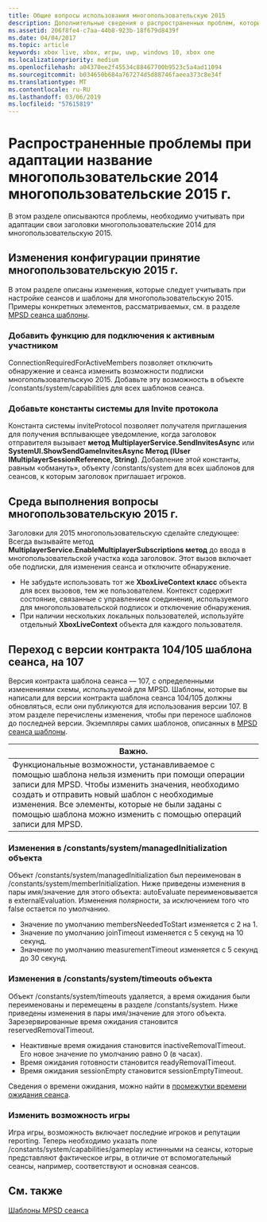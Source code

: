```yaml
---
title: Общие вопросы использования многопользовательскую 2015
description: Дополнительные сведения о распространенных проблем, которые вы можете столкнуться при адаптации название многопользовательские 2014 для многопользовательскую 2015.
ms.assetid: 206f8fe4-c7aa-44b8-923b-18f679d8439f
ms.date: 04/04/2017
ms.topic: article
keywords: xbox live, xbox, игры, uwp, windows 10, xbox one
ms.localizationpriority: medium
ms.openlocfilehash: a04370ee2f45534c88467700b9523c5a4ad11094
ms.sourcegitcommit: b034650b684a767274d5d88746faeea373c8e34f
ms.translationtype: MT
ms.contentlocale: ru-RU
ms.lasthandoff: 03/06/2019
ms.locfileid: "57615819"
---
```

# <a name="common-issues-when-adapting-your-multiplayer-2014-title-to-multiplayer-2015"></a>Распространенные проблемы при адаптации название многопользовательские 2014 многопользовательские 2015 г.

В этом разделе описываются проблемы, необходимо учитывать при адаптации свои заголовки многопользовательские 2014 для многопользовательскую 2015.


## <a name="configuration-changes-to-make-for-2015-multiplayer"></a>Изменения конфигурации принятие многопользовательскую 2015 г.

В этом разделе описаны изменения, которые следует учитывать при настройке сеансов и шаблоны для многопользовательскую 2015. Примеры конкретных элементов, рассматриваемых, см. в разделе [MPSD сеанса шаблоны](multiplayer-session-directory.md).

### <a name="add-a-capability-for-active-member-connection"></a>Добавить функцию для подключения к активным участником

ConnectionRequiredForActiveMembers позволяет отключить обнаружение и сеанса изменить возможности подписки многопользовательскую 2015. Добавьте эту возможность в объекте /constants/system/capabilities для всех шаблонов сеанса.


### <a name="add-a-system-constant-for-invite-protocol"></a>Добавьте константы системы для Invite протокола

Константа системы inviteProtocol позволяет получателя приглашения для получения всплывающее уведомление, когда заголовок отправителя вызывает **метод MultiplayerService.SendInvitesAsync** или **SystemUI.ShowSendGameInvitesAsync Метод (IUser IMultiplayerSessionReference, String)**. Добавление этой константы, равным «обмануть», объекту /constants/system для всех шаблонов для сеансов, к которым заголовок приглашает игроков.


## <a name="runtime-considerations-for-2015-multiplayer"></a>Среда выполнения вопросы многопользовательскую 2015 г.

Заголовки для 2015 многопользовательскую сделайте следующее:   Всегда вызывайте метод **MultiplayerService.EnableMultiplayerSubscriptions метод** до ввода в многопользовательской участка кода заголовок. Этот вызов включает обе подписки, для изменения сеанса и отключите обнаружение.
-   Не забудьте использовать тот же **XboxLiveContext класс** объекта для всех вызовов, тем же пользователем. Контекст содержит состояние, связанные с управлением соединения, используемого для многопользовательской подписок и отключение обнаружения.
-   При наличии нескольких локальных пользователей, используйте отдельный **XboxLiveContext** объекта для каждого пользователя.


## <a name="migrating-a-session-template-from-contract-version-104105-to-107"></a>Переход с версии контракта 104/105 шаблона сеанса, на 107

Версия контракта шаблона сеанса — 107, с определенными изменениями схемы, используемой для MPSD. Шаблоны, которые вы написали для версии контракта шаблона сеанса 104/105 должны обновляться, если они публикуются для использования версии 107. В этом разделе перечислены изменения, чтобы при переносе шаблонов до последней версии. Экземпляры самих шаблонов, описанных в [MPSD сеанса шаблоны](multiplayer-session-directory.md).

| Важно.                                                                                                                                                                                                                                                      |
|-----------------------------------------------------------------------------------------------------------------------------------------------------------------------------------------------------------------------------------------------------------------------------|
| Функциональные возможности, устанавливаемое с помощью шаблона нельзя изменить при помощи операции записи для MPSD. Чтобы изменить значения, необходимо создать и отправить новый шаблон с необходимые изменения. Все элементы, которые не были заданы с помощью шаблона можно изменить с помощью операций записи для MPSD. |


### <a name="changes-to-the-constantssystemmanagedinitialization-object"></a>Изменения в /constants/system/managedInitialization объекта

Объект /constants/system/managedInitialization был переименован в /constants/system/memberInitialization. Ниже приведены изменения в пары имя/значение для этого объекта: autoEvaluate переименовывается в externalEvaluation. Изменения полярности, за исключением того что false остается по умолчанию.
-   Значение по умолчанию membersNeededToStart изменяется с 2 на 1.
-   Значение по умолчанию joinTimeout изменяется с 5 секунд на 10 секунд.
-   Значение по умолчанию measurementTimeout изменяется с 5 секунд до 30 секунд.


### <a name="changes-to-the-constantssystemtimeouts-object"></a>Изменения в /constants/system/timeouts объекта

Объект /constants/system/timeouts удаляется, а время ожидания были переименованы и перемещены в разделе /constants/system. Ниже приведены изменения в пары имя/значение для этого объекта.   Зарезервированные время ожидания становится reservedRemovalTimeout.
-   Неактивные время ожидания становится inactiveRemovalTimeout. Его новое значение по умолчанию равно 0 (в часах).
-   Время ожидания готовности становится readyRemovalTimeout.
-   Время ожидания sessionEmpty становится sessionEmptyTimeout.

Сведения о времени ожидания, можно найти в [промежутки времени ожидания сеанса](mpsd-session-details.md).


### <a name="change-to-the-game-play-capability"></a>Изменить возможность игры

Игра игры, возможность включает последние игроков и репутации reporting. Теперь необходимо указать поле /constants/system/capabilities/gameplay истинными на сеансы, которые представляют фактическое игры, в отличие от вспомогательный сеансы, например, соответствуют и основная сеансов.


## <a name="see-also"></a>См. также

[Шаблоны MPSD сеанса](mpsd-session-details.md)
